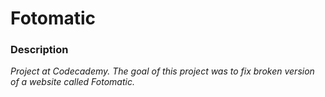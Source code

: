 # Fotomatic
### Description
*Project at Codecademy. The goal of this project was to fix broken version of a website called Fotomatic.*
